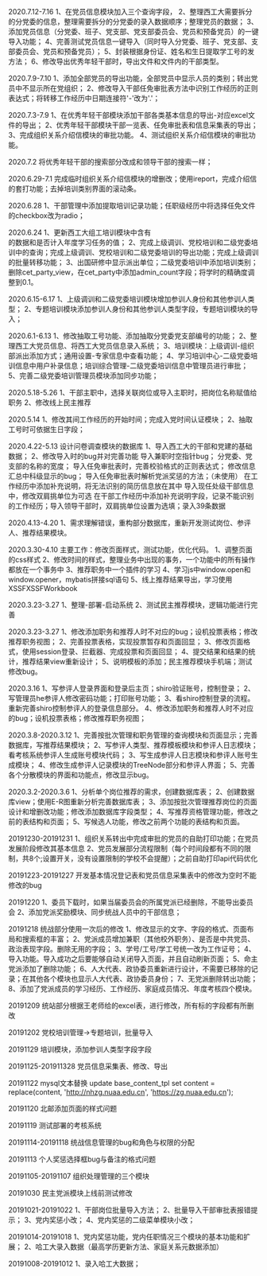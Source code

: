 
2020.7.12-7.16
1、在党员信息模块加入三个查询字段，
2、整理西工大需要拆分的分党委的信息，整理需要拆分的分党委的录入数据顺序；整理党员的数据；
3、添加党员信息（分党委、班子、党支部、党支部委员会、党员和预备党员）的一键导入功能；
4、完善测试党员信息一键导入（同时导入分党委、班子、党支部、支部委员会、党员和预备党员）；
5、封装根据身份证、姓名和生日提取学工号的发方法；
6、修改导出优秀年轻干部时，导出文件和文件内的干部类型。


2020.7.9-7.10
1、添加全部党员的导出功能，全部党员中显示人员的类别；转出党员中不显示所在党组织；
2、修改导入干部任免审批表方法中识别工作经历的正则表达式；将转移工作经历中日期连接符'-'改为'.'；

2020.7.3-7.9
1、在优秀年轻干部模块添加干部各类基本信息的导出-对应excel文件的导出；
2、优秀年轻干部模块干部一览表、任免审批表和信息采集表的导出；
3、完成组织关系介绍信模块的审批功能。
4、测试组织关系介绍信模块的审批功能。

2020.7.2
将优秀年轻干部的搜索部分改成和领导干部的搜索一样；

2020.6.29-7.1
完成临时组织关系介绍信模块的增删改；使用ireport，完成介绍信的套打功能；去掉培训类别界面的滚动条。

2020.6.28
1、干部管理中添加提取培训记录功能；任职级经历中将选择任免文件的checkbox改为radio；

2020.6.24
1、更新西工大组工培训模块中含有<br/>的数据和是否计入年度学习任务的值；
2、完成上级调训、党校培训和二级党委培训中的查询；完成上级调训、党校培训和二级党委培训的导出功能；完成上级调训的批量转移功能；
3、出国研修中显示派出单位；二级党委培训中添加培训类别；删除cet_party_view，在cet_party中添加admin_count字段；将学时的精确度调整到0.1。

2020.6.15-6.17
1、上级调训和二级党委培训模块增加参训人身份和其他参训人类型；
2、专题培训模块添加参训人身份和其他参训人类型字段，专题培训模块的导入；

2020.6.1-6.13
1、修改抽取工号功能、添加抽取分党委党支部编号的功能；
2、整理西工大党员信息、将西工大党员信息录入系统；
3、培训模块：上级调训-组织部派出添加方式；通用设置-专家信息中查看功能；
4、学习培训中心-二级党委培训信息中用户补录信息；培训综合管理-二级党委培训信息中管理员进行审批；
5、完善二级党委培训管理员模块添加同步功能；

2020.5.18-5.26
1、干部主职中，选择关联岗位或导入主职时，把岗位名称赋值给职务
2、修改线上民主推荐

2020.5.14
1、修改其间工作经历的开始时间；完成入党时间认证模块；
2、抽取工号时可依据生日字段；

2020.4.22-5.13
设计问卷调查模块的数据库
1、导入西工大的干部和党建的基础数据；
2、修改导入时的bug并对完善功能
导入兼职时空指针bug；
分党委、党支部的名称的宽度；
导入任免审批表时，完善校验格式的正则表达式；
修改信息汇总中科级显示的bug；
导入任免审批表时解析党派奖惩的方法；（未使用）
在工作经历中添加补充说明，将无法识别的简历信息放在其中
导入现任处级干部信息中，修改双肩挑单位为可选
在干部工作经历中添加补充说明字段，记录不能识别的工作经历；导入领导干部时，双肩挑单位设置为选填；录入39条数据


2020.4.13-4.20
1、需求理解错误，重构部分数据库，重新开发测试岗位、参评人、推荐结果模块。

2020.3.30-4.10
主要工作：修改页面样式，测试功能，优化代码。
1、调整页面的css样式
2、修改时间的样式，整理业务中出现的事务，一个功能中的所有操作都放在一个事务中
3、推荐职务中一个插件的学习
4、学习js中window.open和window.opener，mybatis拼接sql语句
5、线上推荐结果导出，学习使用XSSFXSSFWorkbook


2020.3.23-3.27
1、整理-部署-启动系统
2、测试民主推荐模块，逻辑功能进行完善

2020.3.23-3.27
1、修改添加职务和推荐人时不对应的bug；设机投票表格；修改推荐职务视图；
2、完善投票表格，实现投票暂存和页面回显；
3、修改页面格式，使用session登录、拦截器、完成投票和页面回显；
4、提交结果和结果的统计，推荐结果view重新设计；
5、说明模板的添加；民主推荐模块手机端；测试修改bug。

2020.3.16
1、写参评人登录界面和登录后主页；shiro验证账号，控制登录；
2、写管理员he参评人修改密码功能；打印账号功能；
3、看shiro控制登录的流程。重新完善shiro控制参评人的登录信息部分。
4、修改添加职务和推荐人时不对应的bug；设机投票表格；修改推荐职务视图；

2020.3.8-2020.3.12
1、完善按批次管理和职务管理的查询模块和页面显示；完善数据库，写推荐结果模块；
2、写参评人类型、推荐模板模块和参评人日志模块；看考核系统参评人生成账号模块代码；
3、写生成参评人日志模块和参评人账号生成模块；
4、修改生成参评人记录模块的TreeNode部分和参评人界面；
5、完善各个分散模块的界面和功能点，修改显示bug。

2020.3.2-2020.3.6
1、分析单个岗位推荐的需求，创建数据库表；
2、创建数据库view；使用E-R图重新分析完善数据库表；
3、添加按批次管理推荐岗位的页面设计和增删改功能；修改添加数据库字段类型；
4、写推荐资格管理功能，修改之前的表结构和页面；
5、写候选人功能，修改之前两个功能的表结构和页面。

20191230-20191231
1、组织关系转出中完成审批的党员的自助打印功能；在党员发展阶段修改其基本信息
2、党员发展部分流程限制（每个时间段都有不同的限制，共8个;设置开关，没有设置限制的学校不会提醒）；之前自助打印api代码优化

20191223-20191227
开发基本情况登记表和党员信息采集表中的修改为空时不能修改的bug

20191220
1、委员下载时，如果当届委员会的所属党派已经删除，不能导出委员会
2、添加党派奖励模块、同步统战人员中的干部信息；

20191218
统战部分使用一次后的修改
1、修改显示的文字、字段的格式、页面布局和搜索框的丰富；
2、党派成员增加兼职（其他校外职务）、是否是中共党员、政治表现字段。删除无用的字段；
3、学号/工号/学工号统一改为工作证号；
4、导入功能。导入成功之后要能够自动关闭导入页面，并且自动刷新页面；
5、命主党派添加了删除功能；
6、人大代表、政协委员重新进行设计，不需要已移除的记录；在其他各个模块也显示人大代表、政协委员身份；
7、无党派删除转出功能；
8、添加了党派成员的学习经历、工作经历、家庭成员情况、年度考核四个模块。

20191209
统站部分根据王老师给的excel表，进行修改，所有标的字段都有所删改

20191202
党校培训管理->专题培训，批量导入

20191129
培训模块，添加参训人类型字段字段

20191125-201911328
党员信息采集表、修改、导出

20191122
mysql文本替换
update base_content_tpl set content = replace(content, 'http://nhzg.nuaa.edu.cn', 'https://zg.nuaa.edu.cn');

20191120
北邮添加页面的样式问题

20191119
测试部署的考核系统

20191114-20191118
统战信息管理的bug和角色与权限的分配

20191113
个人奖惩选择框bug与备注的格式问题

20191105-20191107
组织处理管理的三个模块

20191030
民主党派模块上线前测试修改

20191021-20191022
1、干部岗位批量导入方法；
2、批量导入干部审批表报错提示；
3、党内奖惩小改；
4、党内奖惩的二级菜单模块小改；

20191014-20191018
1、党内奖惩功能，党内任职情况三个模块的基本功能和扩展；
2、哈工大录入数据（最高学历更新方法、家庭关系元数据添加）

20191008-20191012
1、录入哈工大数据；

